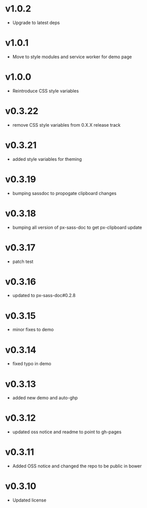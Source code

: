 v1.0.2
==================
* Upgrade to latest deps

v1.0.1
==================
* Move to style modules and service worker for demo page

v1.0.0
==================
* Reintroduce CSS style variables

v0.3.22
==================
* remove CSS style variables from 0.X.X release track

v0.3.21
==================
* added style variables for theming

v0.3.19
==================
* bumping sassdoc to propogate clipboard changes

v0.3.18
==================
* bumping all version of px-sass-doc to get px-clipboard update

v0.3.17
==================
* patch test

v0.3.16
==========================
* updated to px-sass-doc#0.2.8

v0.3.15
==============================
* minor fixes to demo

v0.3.14
==============================
* fixed typo in demo

v0.3.13
==============================
* added new demo and auto-ghp

v0.3.12
==============================
* updated oss notice and readme to point to gh-pages

v0.3.11
==============================
* Added OSS notice and changed the repo to be public in bower

v0.3.10
==============================
* Updated license
